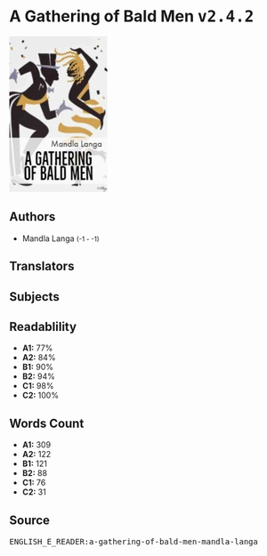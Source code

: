 # A Gathering of Bald Men <kbd>v2.4.2</kbd>

![](./cover.medium.jpg "")

## Authors


 - Mandla Langa <small>(-1 - -1)</small>

## Translators



## Subjects



## Readablility


 - **A1:** 77%
 - **A2:** 84%
 - **B1:** 90%
 - **B2:** 94%
 - **C1:** 98%
 - **C2:** 100%

## Words Count


 - **A1:** 309
 - **A2:** 122
 - **B1:** 121
 - **B2:** 88
 - **C1:** 76
 - **C2:** 31

## Source


<kbd>ENGLISH_E_READER:a-gathering-of-bald-men-mandla-langa</kbd>
